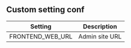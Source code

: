 ## Custom setting conf

| Setting          | Description       |
|------------------|-------------------|
| FRONTEND_WEB_URL | Admin site URL    |
